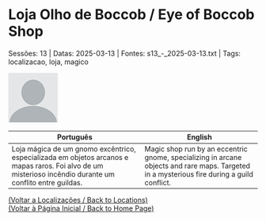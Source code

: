 
# Loja Olho de Boccob / Eye of Boccob Shop

Sessões: 13 | Datas: 2025-03-13 | Fontes: s13_-_2025-03-13.txt | Tags: localizacao, loja, magico

![Loja Olho de Boccob](docs/dm/locations/blank.png)

| Português | English |
|-----------|---------|
| Loja mágica de um gnomo excêntrico, especializada em objetos arcanos e mapas raros. Foi alvo de um misterioso incêndio durante um conflito entre guildas. | Magic shop run by an eccentric gnome, specializing in arcane objects and rare maps. Targeted in a mysterious fire during a guild conflict. |

[(Voltar a Localizações / Back to Locations)](localizacoes.md)  
[(Voltar à Página Inicial / Back to Home Page)](home.md)



















